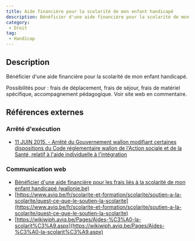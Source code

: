 ```yaml
---
title: Aide financière pour la scolarité de mon enfant handicapé
description: Bénéficier d'une aide financière pour la scolarité de mon enfant handicapé
category: 
 - Droit
tag: 
 - Handicap
---
```


## Description

Bénéficier d'une aide financière pour la scolarité de mon enfant handicapé.

Possibilités pour : frais de déplacement, frais de séjour, frais de matériel spécifique, accompagnement pédagogique. Voir site web en commentaire.

## Références externes 

### Arrêté d'exécution

- [ 11 JUIN 2015. - Arrêté du Gouvernement wallon modifiant certaines dispositions du Code réglementaire wallon de l'Action sociale et de la Santé, relatif à l'aide individuelle à l'intégration](https://wallex.wallonie.be/eli/arrete/2021/09/16/2021033640/2021/01/01)
### Communication web

- [Bénéficier d'une aide financière pour les frais liés à la scolarité de mon enfant handicapé (wallonie.be)](https://www.wallonie.be/fr/demarches/beneficier-dune-aide-financiere-pour-les-frais-lies-la-scolarite-de-mon-enfant-handicape)
- [https://www.aviq.be/fr/scolarite-et-formation/scolarite/soutien-a-la-scolarite/quest-ce-que-le-soutien-la-scolarite](https://www.aviq.be/fr/scolarite-et-formation/scolarite/soutien-a-la-scolarite/quest-ce-que-le-soutien-la-scolarite)
- [https://wikiwiph.aviq.be/Pages/Aides-%C3%A0-la-scolarit%C3%A9.aspx](https://wikiwiph.aviq.be/Pages/Aides-%C3%A0-la-scolarit%C3%A9.aspx)


